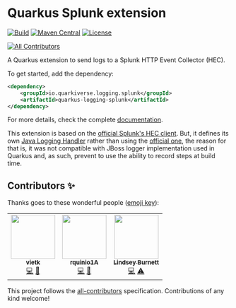 # Quarkus Splunk extension

[![Build](https://github.com/quarkiverse/quarkus-logging-splunk/workflows/Build/badge.svg)](https://github.com/quarkiverse/quarkus-logging-splunk/actions?query=workflow%3ABuild)
[![Maven Central](https://img.shields.io/maven-central/v/io.quarkiverse.logging.splunk/quarkus-logging-splunk.svg?label=Maven%20Central)](https://search.maven.org/artifact/io.quarkiverse.logging.splunk/quarkus-logging-splunk)
[![License](https://img.shields.io/badge/License-Apache%202.0-blue.svg)](https://opensource.org/licenses/Apache-2.0)

<!-- ALL-CONTRIBUTORS-BADGE:START - Do not remove or modify this section -->
[![All Contributors](https://img.shields.io/badge/all_contributors-3-orange.svg?style=flat-square)](#contributors-)
<!-- ALL-CONTRIBUTORS-BADGE:END -->

A Quarkus extension to send logs to a Splunk HTTP Event Collector (HEC).

To get started, add the dependency:

```xml
<dependency>
    <groupId>io.quarkiverse.logging.splunk</groupId>
    <artifactId>quarkus-logging-splunk</artifactId>
</dependency>
```

For more details, check the complete [documentation](https://quarkiverse.github.io/quarkiverse-docs/quarkus-logging-splunk/dev/index.html).

This extension is based on the [official Splunk's HEC client](https://github.com/splunk/splunk-library-javalogging).
But, it defines its own [Java Logging Handler](https://docs.oracle.com/en/java/javase/11/docs/api/java.logging/java/util/logging/Handler.html)
rather than using the [official one](https://github.com/splunk/splunk-library-javalogging/blob/1.8.0/src/main/java/com/splunk/logging/HttpEventCollectorLoggingHandler.java),
the reason for that is, it was not compatible with JBoss logger implementation used in Quarkus and, as such,
prevent to use the ability to record steps at build time.

## Contributors ✨

Thanks goes to these wonderful people ([emoji key](https://allcontributors.org/docs/en/emoji-key)):

<!-- ALL-CONTRIBUTORS-LIST:START - Do not remove or modify this section -->
<!-- prettier-ignore-start -->
<!-- markdownlint-disable -->
<table>
  <tr>
    <td align="center"><a href="https://github.com/vietk"><img src="https://avatars.githubusercontent.com/u/1568850?v=4?s=100" width="100px;" alt=""/><br /><sub><b>vietk</b></sub></a><br /><a href="https://github.com/quarkiverse/quarkus-logging-splunk/commits?author=vietk" title="Code">💻</a> <a href="#maintenance-vietk" title="Maintenance">🚧</a></td>
    <td align="center"><a href="https://github.com/rquinio1A"><img src="https://avatars.githubusercontent.com/u/58322910?v=4?s=100" width="100px;" alt=""/><br /><sub><b>rquinio1A</b></sub></a><br /><a href="https://github.com/quarkiverse/quarkus-logging-splunk/commits?author=rquinio1A" title="Code">💻</a> <a href="#maintenance-rquinio1A" title="Maintenance">🚧</a></td>
    <td align="center"><a href="https://github.com/lindseyburnett"><img src="https://avatars.githubusercontent.com/u/19955562?v=4?s=100" width="100px;" alt=""/><br /><sub><b>Lindsey Burnett</b></sub></a><br /><a href="https://github.com/quarkiverse/quarkus-logging-splunk/commits?author=lindseyburnett" title="Code">💻</a> <a href="https://github.com/quarkiverse/quarkus-logging-splunk/commits?author=lindseyburnett" title="Tests">⚠️</a></td>
  </tr>
</table>

<!-- markdownlint-restore -->
<!-- prettier-ignore-end -->

<!-- ALL-CONTRIBUTORS-LIST:END -->

This project follows the [all-contributors](https://github.com/all-contributors/all-contributors) specification. Contributions of any kind welcome!
